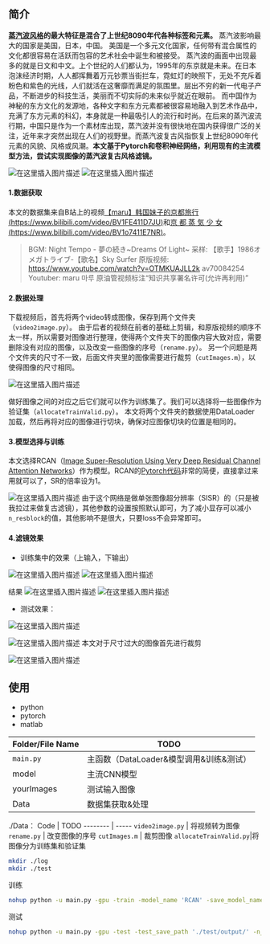 
## 简介
**[蒸汽波风格](https://www.douban.com/group/topic/120710066/?type=like)的最大特征是混合了上世纪8090年代各种标签和元素。** 蒸汽波影响最大的国家是美国，日本，中国。
美国是一个多元文化国家，任何带有混合属性的文化都很容易在活跃而包容的艺术社会中诞生和被接受。
蒸汽波的画面中出现最多的就是日文和中文。上个世纪的人们都认为，1995年的东京就是未来。在日本泡沫经济时期，人人都挥舞着万元钞票当街拦车，霓虹灯的映照下，无处不充斥着粉色和紫色的光线，人们就活在这奢靡而满足的氛围里。层出不穷的新一代电子产品，不断进步的科技生活，美丽而不切实际的未来似乎就近在眼前。
而中国作为神秘的东方文化的发源地，各种文字和东方元素都被很容易地融入到艺术作品中，充满了东方元素的科幻，本身就是一种最吸引人的流行和时尚。在后来的蒸汽波流行期，中国只是作为一个素材库出现，蒸汽波并没有很快地在国内获得很广泛的关注，近年来才突然出现在人们的视野里。而蒸汽波复古风指恢复上世纪8090年代元素的风貌、风格或风潮。**本文基于Pytorch和卷积神经网络，利用现有的主流模型方法，尝试实现图像的蒸汽波复古风格滤镜。**

![在这里插入图片描述](https://img-blog.csdnimg.cn/20201022215051651.png#pic_center)
![在这里插入图片描述](https://img-blog.csdnimg.cn/20201022215108460.png#pic_center)

#### 1.数据获取
本文的数据集来自B站上的视频[【maru】韩国妹子的京都旅行(https://www.bilibili.com/video/BV1FE411D7JU)](https://www.bilibili.com/video/BV1FE411D7JU)和[京 都 蒸 気 少 女(https://www.bilibili.com/video/BV1o7411E7NR)](https://www.bilibili.com/video/BV1o7411E7NR)。

> BGM: Night Tempo - 夢の続き~Dreams Of Light~
采样: 【歌手】1986オメガトライブ-【歌名】Sky Surfer
原版视频:
https://www.youtube.com/watch?v=OTMKUAJLL2k
av70084254
Youtuber: maru 마루
原油管视频标注“知识共享署名许可(允许再利用)”

#### 2.数据处理 
下载视频后，首先将两个video转成图像，保存到两个文件夹（`video2image.py`）。
由于后者的视频在前者的基础上剪辑，和原版视频的顺序不太一样，所以需要对图像进行整理，使得两个文件夹下的图像内容大致对应，需要删除没有对应的图像，以及改变一些图像的序号（`rename.py`）。
另一个问题是两个文件夹的尺寸不一致，后面文件夹里的图像需要进行裁剪（`cutImages.m`），以使得图像的尺寸相同。

![在这里插入图片描述](https://img-blog.csdnimg.cn/20201022212612922.png?x-oss-process=image/watermark,type_ZmFuZ3poZW5naGVpdGk,shadow_10,text_aHR0cHM6Ly9ibG9nLmNzZG4ubmV0L3FxXzM2OTM3Njg0,size_16,color_FFFFFF,t_70#pic_center)

做好图像之间的对应之后它们就可以作为训练集了。我们可以选择将一些图像作为验证集（`allocateTrainValid.py`）。
本文将两个文件夹的数据使用DataLoader加载，然后再将对应的图像进行切块，确保对应图像切块的位置是相同的。

#### 3.模型选择与训练
本文选择RCAN（[Image Super-Resolution Using Very Deep Residual Channel Attention Networks](https://link.springer.com/chapter/10.1007/978-3-030-01234-2_18)）作为模型。RCAN的[Pytorch代码](https://github.com/yulunzhang/RCAN/blob/master/RCAN_TrainCode/code/model/rcan.py)非常的简便，直接拿过来用就可以了，SR的倍率设为1。

![在这里插入图片描述](https://img-blog.csdnimg.cn/2020102221231930.png?x-oss-process=image/watermark,type_ZmFuZ3poZW5naGVpdGk,shadow_10,text_aHR0cHM6Ly9ibG9nLmNzZG4ubmV0L3FxXzM2OTM3Njg0,size_16,color_FFFFFF,t_70#pic_center)
由于这个网络是做单张图像超分辨率（SISR）的（只是被我拉过来做复古滤镜），其他参数的设置按照默认即可，为了减小显存可以减小`n_resblock`的值，其他影响不是很大，只要loss不会异常即可。
#### 4.滤镜效果

 - 训练集中的效果（上输入，下输出）

![在这里插入图片描述](https://img-blog.csdnimg.cn/20201022214312121.png?x-oss-process=image/watermark,type_ZmFuZ3poZW5naGVpdGk,shadow_10,text_aHR0cHM6Ly9ibG9nLmNzZG4ubmV0L3FxXzM2OTM3Njg0,size_16,color_FFFFFF,t_70#pic_center)
![在这里插入图片描述](https://img-blog.csdnimg.cn/20201022214532956.png?x-oss-process=image/watermark,type_ZmFuZ3poZW5naGVpdGk,shadow_10,text_aHR0cHM6Ly9ibG9nLmNzZG4ubmV0L3FxXzM2OTM3Njg0,size_16,color_FFFFFF,t_70#pic_center)

结果
![在这里插入图片描述](https://img-blog.csdnimg.cn/20201022214405613.png?x-oss-process=image/watermark,type_ZmFuZ3poZW5naGVpdGk,shadow_10,text_aHR0cHM6Ly9ibG9nLmNzZG4ubmV0L3FxXzM2OTM3Njg0,size_16,color_FFFFFF,t_70#pic_center)
![在这里插入图片描述](https://img-blog.csdnimg.cn/2020102221445668.png?x-oss-process=image/watermark,type_ZmFuZ3poZW5naGVpdGk,shadow_10,text_aHR0cHM6Ly9ibG9nLmNzZG4ubmV0L3FxXzM2OTM3Njg0,size_16,color_FFFFFF,t_70#pic_center)

 - 测试效果：

![在这里插入图片描述](https://img-blog.csdnimg.cn/20201022214125648.png?x-oss-process=image/watermark,type_ZmFuZ3poZW5naGVpdGk,shadow_10,text_aHR0cHM6Ly9ibG9nLmNzZG4ubmV0L3FxXzM2OTM3Njg0,size_16,color_FFFFFF,t_70#pic_center)

![在这里插入图片描述](https://img-blog.csdnimg.cn/20201022215742858.png?x-oss-process=image/watermark,type_ZmFuZ3poZW5naGVpdGk,shadow_10,text_aHR0cHM6Ly9ibG9nLmNzZG4ubmV0L3FxXzM2OTM3Njg0,size_16,color_FFFFFF,t_70#pic_center)
本文对于尺寸过大的图像首先进行裁剪

![在这里插入图片描述](https://img-blog.csdnimg.cn/20201022215756105.png?x-oss-process=image/watermark,type_ZmFuZ3poZW5naGVpdGk,shadow_10,text_aHR0cHM6Ly9ibG9nLmNzZG4ubmV0L3FxXzM2OTM3Njg0,size_16,color_FFFFFF,t_70#pic_center)


## 使用
* python<br>
* pytorch<br>
* matlab<br>


 Folder/File Name | TODO  
--------| -----------
`main.py` | 主函数（DataLoader&模型调用&训练&测试）
 model | 主流CNN模型 
 yourImages | 测试输入图像 
Data|数据集获取&处理

./Data：
Code     | TODO
-------- | -----
 `video2image.py`  | 将视频转为图像
`rename.py`   | 改变图像的序号
`cutImages.m` | 裁剪图像
`allocateTrainValid.py`|将图像分为训练集和验证集

```bash
mkdir ./log
mkdir ./test
```

训练

```bash
nohup python -u main.py -gpu -train -model_name 'RCAN' -save_model_name 'RCAN' -n_resblock 8 -bt 8 > log/retroRCAN.log &
```

测试

```bash
nohup python -u main.py -gpu -test -test_save_path './test/output/' -n_resblock 8 -test_model './checkpoint/RCAN/RCAN__best' > log/RCAN_test.log &
```





